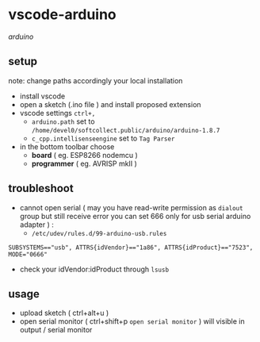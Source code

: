 # vscode-arduino

*arduino*

## setup

note: change paths accordingly your local installation

- install vscode
- open a sketch (.ino file ) and install proposed extension
- vscode settings `ctrl+,`
  - `arduino.path` set to `/home/devel0/softcollect.public/arduino/arduino-1.8.7`
  - `c_cpp.intellisenseengine` set to `Tag Parser`
- in the bottom toolbar choose
  - **board** ( eg. ESP8266 nodemcu )
  - **programmer** ( eg. AVRISP mkII )

## troubleshoot

- cannot open serial ( may you have read-write permission as `dialout` group but still receive error you can set 666 only for usb serial arduino adapter ) :
  - `/etc/udev/rules.d/99-arduino-usb.rules`

```
SUBSYSTEMS=="usb", ATTRS{idVendor}=="1a86", ATTRS{idProduct}=="7523", MODE="0666"
```

  - check your idVendor:idProduct through `lsusb`

## usage

- upload sketch ( ctrl+alt+u )
- open serial monitor ( ctrl+shift+p `open serial monitor` ) will visible in output / serial monitor
